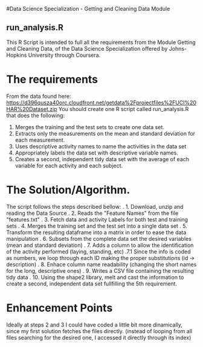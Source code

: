 #Data Science Specialization - Getting and Cleaning Data Module

## run_analysis.R

This R Script is intended to full all the requirements from the Module Getting and Cleaning Data, of the 
Data Science Specialization offered by Johns-Hopkins University through Coursera.

The requirements
================
From the data found here: https://d396qusza40orc.cloudfront.net/getdata%2Fprojectfiles%2FUCI%20HAR%20Dataset.zip 
You should create one R script called run_analysis.R that does the following:
1. Merges the training and the test sets to create one data set.
2. Extracts only the measurements on the mean and standard deviation for each measurement. 
3. Uses descriptive activity names to name the activities in the data set
4. Appropriately labels the data set with descriptive variable names. 
5. Creates a second, independent tidy data set with the average of each variable for each activity and each subject.

The Solution/Algorithm.
=======================
The script follows the steps described bellow:
. 1. Download, unzip and reading the Data Source
. 2. Reads the "Feature Names" from the file "features.txt"
. 3. Fetch data and activity Labels for both test and training sets
. 4. Merges the training set and the test set into a single data set
. 5. Transform the resulting dataframe into a matrix in order to ease the data manipulation
. 6. Subsets from the complete data set the desired variables (mean and standard deviation)
. 7. Adds a column to allow the identification of the activity performed (laying, standing, etc)
  .7.1 Since the info is coded as numbers, we loop through each ID making the proper substitutions (id -> description)
. 8. Enhace column name readability (changing the short names for the long, descriptive ones)
. 9. Writes a CSV file containing the resulting tidy data
. 10. Using the shape2 library, melt and cast the information to create a second, independent data set fullfilling the 5th requirement.

Enhancement Points
==================
Ideally at steps 2 and 3 I could have coded a little bit more dinamically, since my first solution fetches the files directly. (instead of looping from all files searching for the desired one, I accessed it directly through its index)



